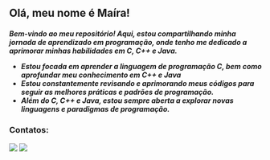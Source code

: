 
<h2>Olá, meu nome é Maíra!</h2>
<h5> Bem-vindo ao meu repositório! Aqui, estou compartilhando minha jornada de aprendizado em programação, onde tenho me dedicado a aprimorar minhas habilidades em C, C++ e Java.

- Estou focada em aprender a linguagem de programação C, bem como aprofundar meu conhecimento em C++ e Java
- Estou constantemente revisando e aprimorando meus códigos para seguir as melhores práticas e padrões de programação.
- Além do C, C++ e Java, estou sempre aberta a explorar novas linguagens e paradigmas de programação. </h5>


### Contatos:

<div>
<a href="https://instagram.com/mairaallacerda" target="_blank"><img loading="lazy" src="https://img.shields.io/badge/-Instagram-%23E4405F?style=for-the-badge&logo=instagram&logoColor=white" target="_blank"></a>
<a href = "mailto:mairaallacerd@gmail.com"><img loading="lazy" src="https://img.shields.io/badge/Gmail-D14836?style=for-the-badge&logo=gmail&logoColor=white" target="_blank"></a>
</div>
